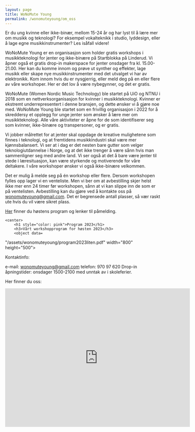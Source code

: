 ```yaml
---
layout: page
title: WoNoMute Young
permalink: /wonomuteyoung/om_oss
---
```



Er du ung kvinne eller ikke-binær, mellom 15-24 år og har lyst til å lære mer om musikk og teknologi? For eksempel vokalteknikk i studio, lyddesign, eller å lage egne musikkinstrumenter? Les isåfall videre!

WoNoMute Young er en organisasjon som holder gratis workshops i musikkteknologi for jenter og ikke-binære på Startblokka på Linderud. Vi åpner også et gratis drop-in makerspace for jenter onsdager fra kl. 15.00-21.00. Her kan du komme innom og prøve ut synther og effekter, lage musikk eller skape nye musikkinstrumenter med det utvalget vi har av elektronikk. Kom innom hvis du er nysgjerrig, eller meld deg på en eller flere av våre workshoper. Her er det lov å være nybegynner, og det er gratis.
 
WoNoMute (Women Nordic Music Technology) ble startet på UiO og NTNU i 2018 som en nettverksorganisasjon for kvinner i musikkteknologi. Kvinner er ekstremt underrepresentert i denne bransjen, og dette ønsker vi å gjøre noe med.  WoNoMute Young ble startet som en frivillig organisasjon i 2022 for å skreddersy et opplegg for unge jenter som ønsker å lære mer om musikkteknologi. Alle våre aktiviteter er åpne for de som identifiserer seg som kvinner, ikke-binære og transpersoner, og er gratis.

Vi jobber målrettet for at jenter skal oppdage de kreative mulighetene som finnes i teknologi, og at fremtidens musikkindustri skal være mer kjønnsbalansert. Vi ser at i dag er det nesten bare gutter som velger teknologiutdannelse i Norge, og at det ikke trenger å være sånn hvis man sammenligner seg med andre land. Vi ser også at det å bare være jenter til stede i læresituasjon, kan være styrkende og motiverende for våre deltakere. I våre workshoper ønsker vi også ikke-binære velkommen.

Det er mulig å melde seg på én workshop eller flere. Dersom workshopen fylles opp lager vi en venteliste. Men vi ber om at avbestilling skjer helst ikke mer enn 24 timer før workshopen, sånn at vi kan slippe inn de som er på ventelisten. Avbestilling kan du gjøre ved å kontakte oss på [wonomuteyoung@gmail.com](wonomuteyoung@gmail.com). Det er begrensede antall plasser, så vær raskt ute hvis du vil være sikret plass.

[Her](/wonomuteyoung/program) finner du høstens program og lenker til påmelding.



    <center>
        <h1 style="color: pink">Program 2023</h1>
        <h3>Vårt workshopprogram for høsten 2023</h3>
        <object data=
"/assets/wonomuteyoung/program2023liten.pdf" 
                width="800"
                height="500">
        </object>
    </center>

Kontaktinfo:

e-mail: [wonomuteyoung@gmail.com](wonomuteyoung@gmail.com)
telefon: 970 97 620
Drop-in åpningstider: onsdager 1500-2100 med unntak av i skoleferier.

Her finner du oss:


<iframe src="https://www.google.com/maps/embed?pb=!1m18!1m12!1m3!1d1998.540063610804!2d10.84028340103671!3d59.93977380000001!2m3!1f0!2f0!3f0!3m2!1i1024!2i768!4f13.1!3m3!1m2!1s0x46416fdcd2140db7%3A0x32c80eb2c75f9dde!2s%C3%98stre%20Aker%20vei%2090%2C%200596%20Oslo!5e0!3m2!1sno!2sno!4v1661625962573!5m2!1sno!2sno" width="600" height="450" style="border:0;" allowfullscreen="" loading="lazy" referrerpolicy="no-referrer-when-downgrade"></iframe>